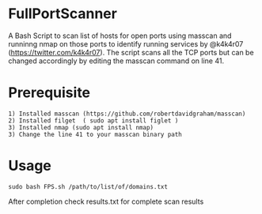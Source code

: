 # FullPortScanner

A Bash Script to scan list of hosts for open ports using masscan and runninng nmap on those ports to identify running services by @k4k4r07 (https://twitter.com/k4k4r07). The script scans all the TCP ports but can be changed accordingly by editing the masscan command on line 41.

# Prerequisite

```
1) Installed masscan (https://github.com/robertdavidgraham/masscan)
2) Installed filget  ( sudo apt install figlet )
3) Installed nmap (sudo apt install nmap)
3) Change the line 41 to your masscan binary path
```
# Usage
```
sudo bash FPS.sh /path/to/list/of/domains.txt
```
After completion check results.txt for complete scan results
